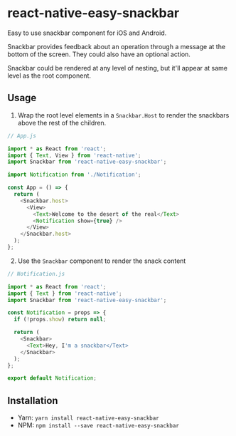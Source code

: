# react-native-easy-snackbar

Easy to use snackbar component for iOS and Android.

Snackbar provides feedback about an operation through a message at the bottom of the screen. They could also have an optional action.

Snackbar could be rendered at any level of nesting, but it'll appear at same level as the root component.

## Usage

1. Wrap the root level elements in a `Snackbar.Host` to render the snackbars above the rest of the children.

```js
// App.js

import * as React from 'react';
import { Text, View } from 'react-native';
import Snackbar from 'react-native-easy-snackbar';

import Notification from './Notification';

const App = () => {
  return (
    <Snackbar.host>
      <View>
        <Text>Welcome to the desert of the real</Text>
        <Notification show={true} />
      </View>
    </Snackbar.host>
  );
};
```

2. Use the `Snackbar` component to render the snack content

```js
// Notification.js

import * as React from 'react';
import { Text } from 'react-native';
import Snackbar from 'react-native-easy-snackbar';

const Notification = props => {
  if (!props.show) return null;

  return (
    <Snackbar>
      <Text>Hey, I'm a snackbar</Text>
    </Snackbar>
  );
};

export default Notification;
```

## Installation

- Yarn: `yarn install react-native-easy-snackbar`
- NPM: `npm install --save react-native-easy-snackbar`
